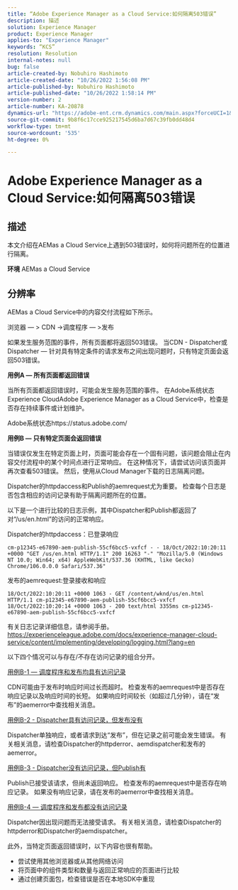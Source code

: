 ```yaml
---
title: “Adobe Experience Manager as a Cloud Service:如何隔离503错误”
description: 描述
solution: Experience Manager
product: Experience Manager
applies-to: "Experience Manager"
keywords: “KCS”
resolution: Resolution
internal-notes: null
bug: false
article-created-by: Nobuhiro Hashimoto
article-created-date: "10/26/2022 1:56:08 PM"
article-published-by: Nobuhiro Hashimoto
article-published-date: "10/26/2022 1:58:14 PM"
version-number: 2
article-number: KA-20878
dynamics-url: "https://adobe-ent.crm.dynamics.com/main.aspx?forceUCI=1&pagetype=entityrecord&etn=knowledgearticle&id=705a2aeb-3555-ed11-bba2-6045bd006b4b"
source-git-commit: 9b8f6c17cce925217545d6ba7d67c39fb0dd48d4
workflow-type: tm+mt
source-wordcount: '535'
ht-degree: 0%

---
```


# Adobe Experience Manager as a Cloud Service:如何隔离503错误

## 描述


本文介绍在AEMas a Cloud Service上遇到503错误时，如何将问题所在的位置进行隔离。

<b>环境</b>
AEMas a Cloud Service


## 分辨率


AEMas a Cloud Service中的内容交付流程如下所示。

浏览器 — > CDN ->调度程序 — >发布

如果发生服务范围的事件，所有页面都将返回503错误。 当CDN - Dispatcher或Dispatcher — 针对具有特定条件的请求发布之间出现问题时，只有特定页面会返回503错误。



<b>用例A — 所有页面都返回错误</b>

当所有页面都返回错误时，可能会发生服务范围的事件。 在Adobe系统状态Experience CloudAdobe Experience Manager as a Cloud Service中，检查是否存在持续事件或计划维护。

Adobe系统状态https://status.adobe.com/



<b>用例B — 只有特定页面会返回错误</b>

当错误仅发生在特定页面上时，页面可能会存在一个固有问题，该问题会阻止在内容交付流程中的某个时间点进行正常响应。 在这种情况下，请尝试访问该页面并再次查看503错误。 然后，使用从Cloud Manager下载的日志隔离问题。

Dispatcher的httpdaccess和Publish的aemrequest尤为重要。 检查每个日志是否包含相应的访问记录有助于隔离问题所在的位置。

以下是一个进行比较的日志示例，其中Dispatcher和Publish都返回了对“/us/en.html”的访问的正常响应。

Dispatcher的httpdaccess：已登录响应


```
cm-p12345-e67890-aem-publish-55cf6bcc5-vxfcf - - 18/Oct/2022:10:20:11 +0000 "GET /us/en.html HTTP/1.1" 200 16263 "-" "Mozilla/5.0 (Windows NT 10.0; Win64; x64) AppleWebKit/537.36 (KHTML, like Gecko) Chrome/106.0.0.0 Safari/537.36"
```




发布的aemrequest:登录接收和响应


```
18/Oct/2022:10:20:11 +0000 1063 - GET /content/wknd/us/en.html HTTP/1.1 cm-p12345-e67890-aem-publish-55cf6bcc5-vxfcf
18/Oct/2022:10:20:14 +0000 1063 - 200 text/html 3355ms cm-p12345-e67890-aem-publish-55cf6bcc5-vxfcf
```




有关日志记录详细信息，请参阅手册。
https://experienceleague.adobe.com/docs/experience-manager-cloud-service/content/implementing/developing/logging.html?lang=en



以下四个情况可以与存在/不存在访问记录的组合分开。

<u>用例B-1 — 调度程序和发布均具有访问记录</u>

CDN可能由于发布时响应时间过长而超时。 检查发布的aemrequest中是否存在响应记录以及响应时间的长短。 如果响应时间较长（如超过几分钟），请在“发布”的aemerror中查找相关消息。

<u>用例B-2 - Dispatcher具有访问记录，但发布没有</u>

Dispatcher单独响应，或者请求到达“发布”，但在记录之前可能会发生错误。 有关相关消息，请检查Dispatcher的httpderror、aemdispatcher和发布的aemerror。

<u>用例B-3 - Dispatcher没有访问记录，但Publish有</u>

Publish已接受该请求，但尚未返回响应。 检查发布的aemrequest中是否存在响应记录。 如果没有响应记录，请在发布的aemerror中查找相关消息。

<u>用例B-4 — 调度程序和发布都没有访问记录</u>

Dispatcher因出现问题而无法接受请求。 有关相关消息，请检查Dispatcher的httpderror和Dispatcher的aemdispatcher。



此外，当特定页面返回错误时，以下内容也很有帮助。

- 尝试使用其他浏览器或从其他网络访问
- 将页面中的组件类型和数量与返回正常响应的页面进行比较
- 通过创建页面包，检查错误是否在本地SDK中重现



